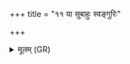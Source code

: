 +++
title = "११ या सुबाहुः स्वङ्गुरिः"

+++
<details><summary>मूलम् (GR)</summary>

+++(PSK 20.10.11)+++या सुबाहुः स्वङ्गुरिः  
सुषुमा बहुसूवरी ।  
तस्यै विश्पत्न्यै हविः  
सिनीवाल्यै जुहोतन ॥
</details>